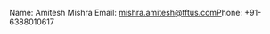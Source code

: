 Name: Amitesh Mishra
Email: mishra.amitesh@tftus.comP h o n e :  
 + 9 1 - 6 3 8 8 0 1 0 6 1 7  
 